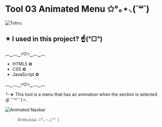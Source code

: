 # Tool 03 Animated Menu ✩°｡⋆⸜(˙꒳​˙)

![Tohru](https://i.imgur.com/S8gulyP.gif)

## ✦ I used in this project? ☝️(°□°) 
  ︵‿︵‿୨♡୧‿︵‿︵
 - HTML5 ✿
 - CSS ✿
 - JavaScript ✿
 
︵‿︵‿୨♡୧‿︵‿︵

 ╰┈➤ This tool is a menu that has an animation when the section is selected ദ്ദി ˶ˆ꒳ˆ˵)✧.
 
 ![Animated Navbar](https://i.imgur.com/Z0uM5g4.gif)
>
>
>Arekussa ✩°｡⋆⸜(˙꒳​˙ )
